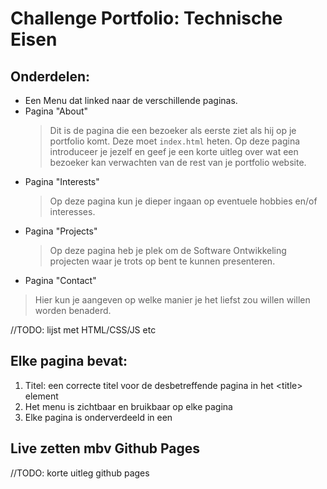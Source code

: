 # Challenge Portfolio: Technische Eisen

## Onderdelen:

- Een Menu dat linked naar de verschillende paginas.
- Pagina "About"
    > Dit is de pagina die een bezoeker als eerste ziet als hij op je portfolio komt. Deze moet `index.html` heten. Op deze pagina introduceer je jezelf en geef je een korte uitleg over wat een bezoeker kan verwachten van de rest van je portfolio website.
- Pagina "Interests"
    > Op deze pagina kun je dieper ingaan op eventuele hobbies en/of interesses.
- Pagina "Projects"
    > Op deze pagina heb je plek om de Software Ontwikkeling projecten waar je trots op bent te kunnen presenteren. 
- Pagina "Contact"
> Hier kun je aangeven op welke manier je het liefst zou willen willen worden benaderd.
   

//TODO: lijst met HTML/CSS/JS etc

## Elke pagina bevat:

1. Titel: een correcte titel voor de desbetreffende pagina in het \<title> element
2. Het menu is zichtbaar en bruikbaar op elke pagina
3. Elke pagina is onderverdeeld in een 

## Live zetten mbv Github Pages

//TODO: korte uitleg github pages